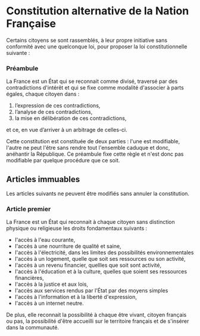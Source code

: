 # Constitution alternative de la Nation Française

Certains citoyens se sont rassemblés, à leur propre initiative sans conformité avec une quelconque loi, pour proposer la loi constitutionnelle suivante :

### Préambule

La France est un État qui se reconnait comme divisé, traversé par des contradictions d'intérêt et qui se fixe comme modalité d'associer à parts égales, chaque citoyen dans :

 1. l’expression de ces contradictions,
 2. l’analyse de ces contradictions,
 3. la mise en délibération de ces contradictions,

et ce, en vue d’arriver à un arbitrage de celles-ci.

Cette constitution est constituée de deux parties : l'une est modifiable, l'autre ne peut l'être sans rendre tout l'ensemble caduque et donc, anéhantir la République. Ce préambule fixe cette règle et n'est donc pas modifiable par quelque procédure que ce soit.

## Articles immuables

Les articles suivants ne peuvent être modifiés sans annuler la constitution.

### Article premier

La France est un État qui reconnait à chaque citoyen sans distinction physique ou religieuse les droits fondamentaux suivants :

 * l'accès à l'eau courante,
 * l'accès à une nourriture de qualité et saine,
 * l'accès à l'électricité, dans les limites des possibilités environnementales
 * l'accès à un logement, quelle que soit ses ressources ou son activité,
 * l'accès à un revenu financier, quellles que soit sont activité,
 * l'accès à l'éducation et à la culture, quelles que soient ses ressources financières,
 * l'accès à la justice et aux lois,
 * l'accès aux services rendus par l'État par des moyens simples
 * l'accès à l'information et à la liberté d'expression,
 * l'accès à un internet neutre.

De plus, elle reconnait la possibilité à chaque être vivant, citoyen français ou pas, la possibilité d'être accueilli sur le territoire français et de s'insérer dans la communauté.

